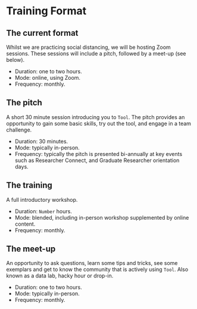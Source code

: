 # Training Format

## The current format

Whilst we are practicing social distancing, we will be hosting Zoom sessions. These sessions will include a pitch, followed by a meet-up (see below).

* Duration: one to two hours.
* Mode: online, using Zoom.
* Frequency: monthly.

## The pitch

A short 30 minute session introducing you to `Tool`. The pitch provides an opportunity to gain some basic skills, try out the tool, and engage in a team challenge.

* Duration: 30 minutes.
* Mode: typically in-person.
* Frequency: typically the pitch is presented bi-annually at key events such as Researcher Connect, and Graduate Researcher orientation days.

## The training

A full introductory workshop.

* Duration: `Number` hours.
* Mode: blended, including in-person workshop supplemented by online content.
* Frequency: monthly.

## The meet-up

An opportunity to ask questions, learn some tips and tricks, see some exemplars and get to know the community that is actively using `Tool`. Also known as a data lab, hacky hour or drop-in.

* Duration: one to two hours.
* Mode: typically in-person.
* Frequency: monthly.

